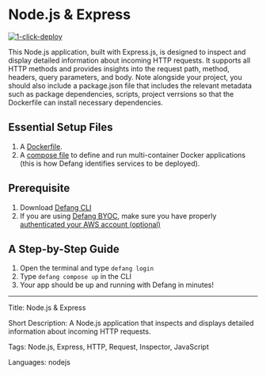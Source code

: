 # Node.js & Express

[![1-click-deploy](https://defang.io/deploy-with-defang.svg)](https://portal.defang.dev/redirect?url=https%3A%2F%2Fgithub.com%2Fnew%3Ftemplate_name%3Dsample-nodejs-express-template%26template_owner%3DDefangSamples)

This Node.js application, built with Express.js, is designed to inspect and display detailed information about incoming HTTP requests. It supports all HTTP methods and provides insights into the request path, method, headers, query parameters, and body. Note alongside your project, you should also include a package.json file that includes the relevant metadata such as package dependencies, scripts, project verrsions so that the Dockerfile can install necessary dependencies.

## Essential Setup Files

1. A [Dockerfile](https://docs.docker.com/develop/develop-images/dockerfile_best-practices/).
2. A [compose file](https://docs.defang.io/docs/concepts/compose) to define and run multi-container Docker applications (this is how Defang identifies services to be deployed).

## Prerequisite

1. Download [Defang CLI](https://github.com/DefangLabs/defang)
2. If you are using [Defang BYOC](https://docs.defang.io/docs/concepts/defang-byoc), make sure you have properly [authenticated your AWS account (optional)](https://docs.aws.amazon.com/cli/latest/userguide/cli-chap-configure.html)

## A Step-by-Step Guide

1. Open the terminal and type `defang login`
2. Type `defang compose up` in the CLI
3. Your app should be up and running with Defang in minutes!

---

Title: Node.js & Express

Short Description: A Node.js application that inspects and displays detailed information about incoming HTTP requests.

Tags: Node.js, Express, HTTP, Request, Inspector, JavaScript

Languages: nodejs
